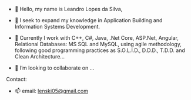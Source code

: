 - 👋 Hello, my name is Leandro Lopes da Silva,  
- 👀 I seek to expand my knowledge in Application Building and Information Systems Development.
- 🌱 Currently I work with C++, C#, Java, .Net Core, ASP.Net, Angular, Relational Databases: MS SQL and MySQL,
using agile methodology, following good programming practices as S.O.L.I.D., D.D.D., T.D.D. and Clean Architecture...

- 💞️ I’m looking to collaborate on ...

Contact:
- 📫 email: lenski05@gmail.com

<!---
LLenski/LLenski is a ✨ special ✨ repository because its `README.md` (this file) appears on your GitHub profile.
You can click the Preview link to take a look at your changes.
--->
